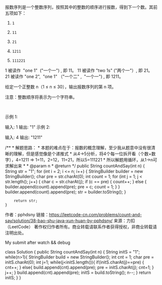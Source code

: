 报数序列是一个整数序列，按照其中的整数的顺序进行报数，得到下一个数。其前五项如下：

1.     1
2.     11
3.     21
4.     1211
5.     111221
1 被读作  "one 1"  ("一个一") , 即 11。
11 被读作 "two 1s" ("两个一"）, 即 21。
21 被读作 "one 2",  "one 1" （"一个二" ,  "一个一") , 即 1211。

给定一个正整数 n（1 ≤ n ≤ 30），输出报数序列的第 n 项。

注意：整数顺序将表示为一个字符串。

 

示例 1:

输入: 1
输出: "1"
示例 2:

输入: 4
输出: "1211"


/**
     * 解题思路：
     * 本题的难点在于：报数的概念理解，至少我从题意中没有很清晰的理解，但是感觉像是个递推式
     * 从4->5分析，将4个每一位拆开看（个数+数字），4=1211 => 1=11，2=12，11=21，所以5=111221
     * 所以解题用循环，从1->n可求解出来
     *
     * @param n
     * @return
     */
    public String countAndSay(int n) {
        String str = "1";
        for (int i = 2; i <= n; i++) {
            StringBuilder builder = new StringBuilder();
            char pre = str.charAt(0);
            int count = 1;
            for (int j = 1; j < str.length(); j++) {
                char c = str.charAt(j);
                if (c == pre) {
                    count++;
                } else {
                    builder.append(count).append(pre);
                    pre = c;
                    count = 1;
                }
            }
            builder.append(count).append(pre);
            str = builder.toString();
        }

        return str;
    }

作者：pphdsny
链接：https://leetcode-cn.com/problems/count-and-say/solution/38-bao-shu-java-xun-huan-by-pphdsny/
来源：力扣（LeetCode）
著作权归作者所有。商业转载请联系作者获得授权，非商业转载请注明出处。

My submit after watch && debug

class Solution {
    public String countAndSay(int n) {
        String initS = "1";
        while(n>1){
            StringBuilder build = new StringBuilder();
            int cnt = 1;
            char pre = initS.charAt(0);
            int j=1;
            while(j<initS.length()){
                if(initS.charAt(j)==pre) {
                    cnt++;
                } else{
                    build.append(cnt).append(pre);
                    pre = initS.charAt(j);
                    cnt=1;
                }
                j++;
            }
            build.append(cnt).append(pre);
            initS = build.toString();
            n--;
        }
        return initS;
    }
}